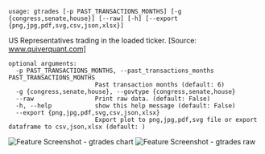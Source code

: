 ```
usage: gtrades [-p PAST_TRANSACTIONS_MONTHS] [-g {congress,senate,house}] [--raw] [-h] [--export {png,jpg,pdf,svg,csv,json,xlsx}]
```

US Representatives trading in the loaded ticker. [Source: www.quiverquant.com]

```
optional arguments:
  -p PAST_TRANSACTIONS_MONTHS, --past_transactions_months PAST_TRANSACTIONS_MONTHS
                        Past transaction months (default: 6)
  -g {congress,senate,house}, --govtype {congress,senate,house}
  --raw                 Print raw data. (default: False)
  -h, --help            show this help message (default: False)
  --export {png,jpg,pdf,svg,csv,json,xlsx}
                        Export plot to png,jpg,pdf,svg file or export dataframe to csv,json,xlsx (default: )
```
<img size="1400" alt="Feature Screenshot - gtrades chart" src="https://user-images.githubusercontent.com/85772166/141688611-dddaeb53-b732-49f5-8ebb-b7599b316626.png">
<img size="1400" alt="Feature Screenshot - gtrades raw" src="https://user-images.githubusercontent.com/85772166/141688672-bc605098-6e18-4767-8ef8-66706ebe5606.png">
  

